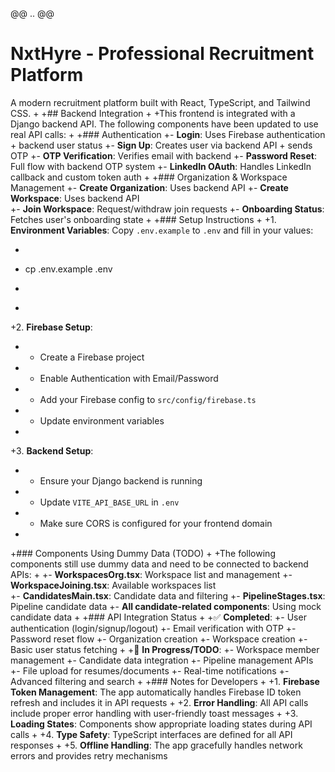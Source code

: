 @@ .. @@
 # NxtHyre - Professional Recruitment Platform

 A modern recruitment platform built with React, TypeScript, and Tailwind CSS.
+
+## Backend Integration
+
+This frontend is integrated with a Django backend API. The following components have been updated to use real API calls:
+
+### Authentication
+- **Login**: Uses Firebase authentication + backend user status
+- **Sign Up**: Creates user via backend API + sends OTP
+- **OTP Verification**: Verifies email with backend
+- **Password Reset**: Full flow with backend OTP system
+- **LinkedIn OAuth**: Handles LinkedIn callback and custom token auth
+
+### Organization & Workspace Management
+- **Create Organization**: Uses backend API
+- **Create Workspace**: Uses backend API  
+- **Join Workspace**: Request/withdraw join requests
+- **Onboarding Status**: Fetches user's onboarding state
+
+### Setup Instructions
+
+1. **Environment Variables**: Copy `.env.example` to `.env` and fill in your values:
+   ```bash
+   cp .env.example .env
+   ```
+
+2. **Firebase Setup**: 
+   - Create a Firebase project
+   - Enable Authentication with Email/Password
+   - Add your Firebase config to `src/config/firebase.ts`
+   - Update environment variables
+
+3. **Backend Setup**:
+   - Ensure your Django backend is running
+   - Update `VITE_API_BASE_URL` in `.env`
+   - Make sure CORS is configured for your frontend domain
+
+### Components Using Dummy Data (TODO)
+
+The following components still use dummy data and need to be connected to backend APIs:
+
+- **WorkspacesOrg.tsx**: Workspace list and management
+- **WorkspaceJoining.tsx**: Available workspaces list  
+- **CandidatesMain.tsx**: Candidate data and filtering
+- **PipelineStages.tsx**: Pipeline candidate data
+- **All candidate-related components**: Using mock candidate data
+
+### API Integration Status
+
+✅ **Completed**:
+- User authentication (login/signup/logout)
+- Email verification with OTP
+- Password reset flow
+- Organization creation
+- Workspace creation
+- Basic user status fetching
+
+🔄 **In Progress/TODO**:
+- Workspace member management
+- Candidate data integration
+- Pipeline management APIs
+- File upload for resumes/documents
+- Real-time notifications
+- Advanced filtering and search
+
+### Notes for Developers
+
+1. **Firebase Token Management**: The app automatically handles Firebase ID token refresh and includes it in API requests
+
+2. **Error Handling**: All API calls include proper error handling with user-friendly toast messages
+
+3. **Loading States**: Components show appropriate loading states during API calls
+
+4. **Type Safety**: TypeScript interfaces are defined for all API responses
+
+5. **Offline Handling**: The app gracefully handles network errors and provides retry mechanisms